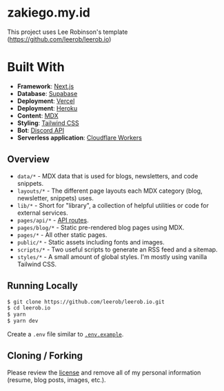 # zakiego.my.id

This project uses Lee Robinson's template (https://github.com/leerob/leerob.io)

# Built With

- **Framework**: [Next.js](https://nextjs.org/)
- **Database**: [Supabase](https://supabase.io/)
- **Deployment**: [Vercel](https://vercel.com)
- **Deployment**: [Heroku](https://www.heroku.com/)
- **Content**: [MDX](https://github.com/mdx-js/mdx)
- **Styling**: [Tailwind CSS](https://tailwindcss.com/)
- **Bot**: [Discord API](https://discord.com/developers/docs/intro)
- **Serverless application**: [Cloudflare Workers](https://workers.cloudflare.com/)

## Overview

- `data/*` - MDX data that is used for blogs, newsletters, and code snippets.
- `layouts/*` - The different page layouts each MDX category (blog, newsletter, snippets) uses.
- `lib/*` - Short for "library", a collection of helpful utilities or code for external services.
- `pages/api/*` - [API routes](https://nextjs.org/docs/api-routes/introduction).
- `pages/blog/*` - Static pre-rendered blog pages using MDX.
- `pages/*` - All other static pages.
- `public/*` - Static assets including fonts and images.
- `scripts/*` - Two useful scripts to generate an RSS feed and a sitemap.
- `styles/*` - A small amount of global styles. I'm mostly using vanilla Tailwind CSS.

## Running Locally

```bash
$ git clone https://github.com/leerob/leerob.io.git
$ cd leerob.io
$ yarn
$ yarn dev
```

Create a `.env` file similar to [`.env.example`](https://github.com/leerob/leerob.io/blob/main/.env.example).

## Cloning / Forking

Please review the [license](https://github.com/leerob/leerob.io/blob/main/LICENSE.txt) and remove all of my personal information (resume, blog posts, images, etc.).
